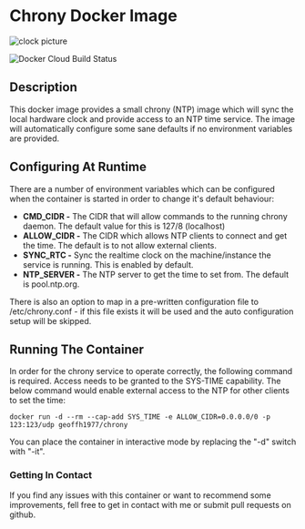 # Chrony Docker Image

![clock picture](https://raw.githubusercontent.com/geoffh1977/docker-chrony/master/files/logo.png)

![Docker Cloud Build Status](https://img.shields.io/docker/cloud/build/geoffh1977/chrony.svg?style=plastic)

## Description
This docker image provides a small chrony (NTP) image which will sync the local hardware clock and provide access to an NTP time service. The image will automatically configure some sane defaults if no environment variables are provided.

## Configuring At Runtime
There are a number of environment variables which can be configured when the container is started in order to change it's default behaviour:
- **CMD_CIDR -** The CIDR that will allow commands to the running chrony daemon. The default value for this is 127/8 (localhost)
- **ALLOW_CIDR -** The CIDR which allows NTP clients to connect and get the time. The default is to not allow external clients.
- **SYNC_RTC -** Sync the realtime clock on the machine/instance the service is running. This is enabled by default.
- **NTP_SERVER -** The NTP server to get the time to set from. The default is pool.ntp.org.

There is also an option to map in a pre-written configuration file to /etc/chrony.conf - if this file exists it will be used and the auto configuration setup will be skipped.

## Running The Container
In order for the chrony service to operate correctly, the following command is required. Access needs to be granted to the SYS-TIME capability. The below command would enable external access to the NTP for other clients to set the time:

`docker run -d --rm --cap-add SYS_TIME -e ALLOW_CIDR=0.0.0.0/0 -p 123:123/udp geoffh1977/chrony`

You can place the container in interactive mode by replacing the "-d" switch with "-it". 

### Getting In Contact ###
If you find any issues with this container or want to recommend some improvements, fell free to get in contact with me or submit pull requests on github.
